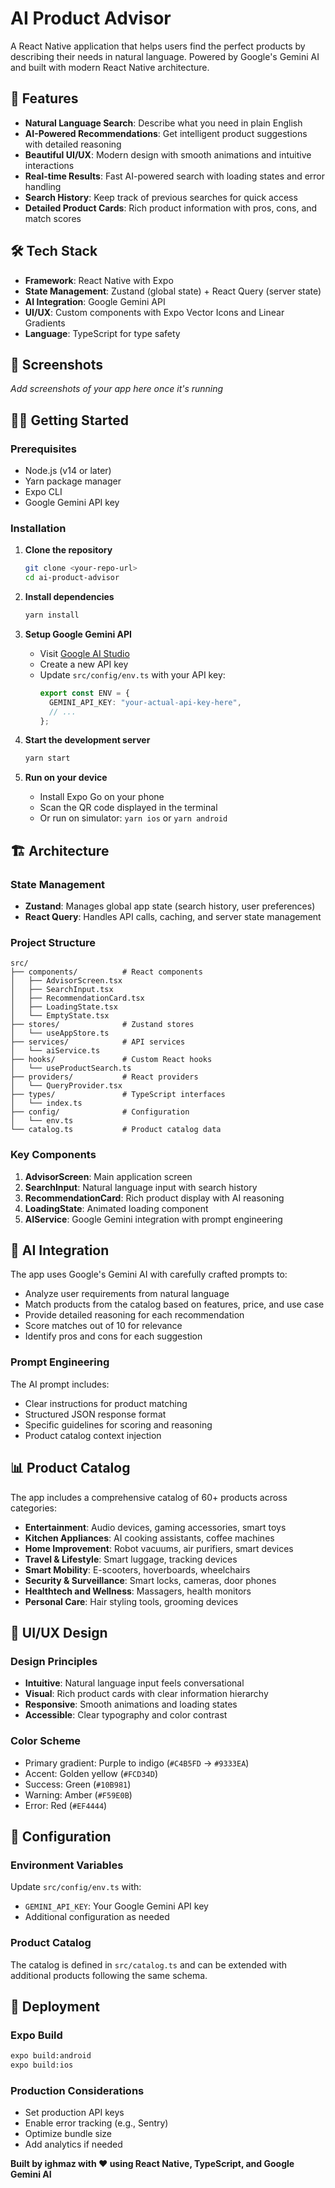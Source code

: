 # AI Product Advisor

A React Native application that helps users find the perfect products by describing their needs in natural language. Powered by Google's Gemini AI and built with modern React Native architecture.

## 🚀 Features

- **Natural Language Search**: Describe what you need in plain English
- **AI-Powered Recommendations**: Get intelligent product suggestions with detailed reasoning
- **Beautiful UI/UX**: Modern design with smooth animations and intuitive interactions
- **Real-time Results**: Fast AI-powered search with loading states and error handling
- **Search History**: Keep track of previous searches for quick access
- **Detailed Product Cards**: Rich product information with pros, cons, and match scores

## 🛠 Tech Stack

- **Framework**: React Native with Expo
- **State Management**: Zustand (global state) + React Query (server state)
- **AI Integration**: Google Gemini API
- **UI/UX**: Custom components with Expo Vector Icons and Linear Gradients
- **Language**: TypeScript for type safety

## 📱 Screenshots

_Add screenshots of your app here once it's running_

## 🏃‍♂️ Getting Started

### Prerequisites

- Node.js (v14 or later)
- Yarn package manager
- Expo CLI
- Google Gemini API key

### Installation

1. **Clone the repository**

   ```bash
   git clone <your-repo-url>
   cd ai-product-advisor
   ```

2. **Install dependencies**

   ```bash
   yarn install
   ```

3. **Setup Google Gemini API**

   - Visit [Google AI Studio](https://makersuite.google.com/app/apikey)
   - Create a new API key
   - Update `src/config/env.ts` with your API key:
     ```typescript
     export const ENV = {
       GEMINI_API_KEY: "your-actual-api-key-here",
       // ...
     };
     ```

4. **Start the development server**

   ```bash
   yarn start
   ```

5. **Run on your device**
   - Install Expo Go on your phone
   - Scan the QR code displayed in the terminal
   - Or run on simulator: `yarn ios` or `yarn android`

## 🏗 Architecture

### State Management

- **Zustand**: Manages global app state (search history, user preferences)
- **React Query**: Handles API calls, caching, and server state management

### Project Structure

```
src/
├── components/          # React components
│   ├── AdvisorScreen.tsx
│   ├── SearchInput.tsx
│   ├── RecommendationCard.tsx
│   ├── LoadingState.tsx
│   └── EmptyState.tsx
├── stores/              # Zustand stores
│   └── useAppStore.ts
├── services/            # API services
│   └── aiService.ts
├── hooks/               # Custom React hooks
│   └── useProductSearch.ts
├── providers/           # React providers
│   └── QueryProvider.tsx
├── types/               # TypeScript interfaces
│   └── index.ts
├── config/              # Configuration
│   └── env.ts
└── catalog.ts           # Product catalog data
```

### Key Components

1. **AdvisorScreen**: Main application screen
2. **SearchInput**: Natural language input with search history
3. **RecommendationCard**: Rich product display with AI reasoning
4. **LoadingState**: Animated loading component
5. **AIService**: Google Gemini integration with prompt engineering

## 🤖 AI Integration

The app uses Google's Gemini AI with carefully crafted prompts to:

- Analyze user requirements from natural language
- Match products from the catalog based on features, price, and use case
- Provide detailed reasoning for each recommendation
- Score matches out of 10 for relevance
- Identify pros and cons for each suggestion

### Prompt Engineering

The AI prompt includes:

- Clear instructions for product matching
- Structured JSON response format
- Specific guidelines for scoring and reasoning
- Product catalog context injection

## 📊 Product Catalog

The app includes a comprehensive catalog of 60+ products across categories:

- **Entertainment**: Audio devices, gaming accessories, smart toys
- **Kitchen Appliances**: AI cooking assistants, coffee machines
- **Home Improvement**: Robot vacuums, air purifiers, smart devices
- **Travel & Lifestyle**: Smart luggage, tracking devices
- **Smart Mobility**: E-scooters, hoverboards, wheelchairs
- **Security & Surveillance**: Smart locks, cameras, door phones
- **Healthtech and Wellness**: Massagers, health monitors
- **Personal Care**: Hair styling tools, grooming devices

## 🎨 UI/UX Design

### Design Principles

- **Intuitive**: Natural language input feels conversational
- **Visual**: Rich product cards with clear information hierarchy
- **Responsive**: Smooth animations and loading states
- **Accessible**: Clear typography and color contrast

### Color Scheme

- Primary gradient: Purple to indigo (`#C4B5FD` → `#9333EA`)
- Accent: Golden yellow (`#FCD34D`)
- Success: Green (`#10B981`)
- Warning: Amber (`#F59E0B`)
- Error: Red (`#EF4444`)

## 🔧 Configuration

### Environment Variables

Update `src/config/env.ts` with:

- `GEMINI_API_KEY`: Your Google Gemini API key
- Additional configuration as needed

### Product Catalog

The catalog is defined in `src/catalog.ts` and can be extended with additional products following the same schema.

## 🚀 Deployment

### Expo Build

```bash
expo build:android
expo build:ios
```

### Production Considerations

- Set production API keys
- Enable error tracking (e.g., Sentry)
- Optimize bundle size
- Add analytics if needed

**Built by ighmaz with ❤️ using React Native, TypeScript, and Google Gemini AI**
